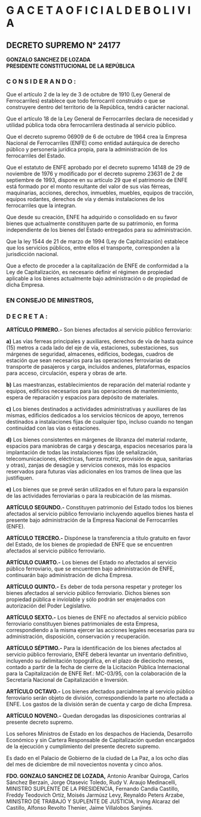 # G A C E T A   O F I C I A L   D E   B O L I V I A

## DECRETO SUPREMO N° 24177

**GONZALO SANCHEZ DE LOZADA**  
**PRESIDENTE CONSTITUCIONAL DE LA REPÚBLICA**

### C O N S I D E R A N D O :

Que el artículo 2 de la ley de 3 de octubre de 1910 (Ley General de Ferrocarriles) establece que todo ferrocarril construido o que se construyere dentro del territorio de la República, tendrá carácter nacional.

Que el artículo 18 de la Ley General de Ferrocarriles declara de necesidad y utilidad pública toda obra ferrocarrilera destinada al servicio público.

Que el decreto supremo 06909 de 6 de octubre de 1964 crea la Empresa Nacional de Ferrocarriles (ENFE) como entidad autárquica de derecho público y personería jurídica propia, para la administración de los ferrocarriles del Estado.

Que el estatuto de ENFE aprobado por el decreto supremo 14148 de 29 de noviembre de 1976 y modificado por el decreto supremo 23631 de 2 de septiembre de 1993, dispone en su artículo 29 que el patrimonio de ENFE está formado por el monto resultante del valor de sus vías férreas, maquinarias, acciones, derechos, inmuebles, muebles, equipos de tracción, equipos rodantes, derechos de vía y demás instalaciones de los ferrocarriles que la integran.

Que desde su creación, ENFE ha adquirido o consolidado en su favor bienes que actualmente constituyen parte de su patrimonio, en forma independiente de los bienes del Estado entregados para su administración.

Que la ley 1544 de 21 de marzo de 1994 (Ley de Capitalización) establece que los servicios públicos, entre ellos el transporte, corresponden a la jurisdicción nacional.

Que a efecto de proceder a la capitalización de ENFE de conformidad a la Ley de Capitalización, es necesario definir el régimen de propiedad aplicable a los bienes actualmente bajo administración o de propiedad de dicha Empresa.

### EN CONSEJO DE MINISTROS,

### D E C R E T A :

**ARTÍCULO PRIMERO.-** Son bienes afectados al servicio público ferroviario:

**a)** Las vías ferreas principales y auxiliares, derechos de vía de hasta quince (15) metros a cada lado del eje de vía, estaciones, subestaciones, sus márgenes de seguridad, almacenes, edificios, bodegas, cuadros de estación que sean necesarios para las operaciones ferroviarias de transporte de pasajeros y carga, incluidos andenes, plataformas, espacios para acceso, circulación, espera y obras de arte.

**b)** Las maestranzas, establecimientos de reparación del material rodante y equipos, edificios necesarios para las operaciones de mantenimiento, espera de reparación y espacios para depósito de materiales.

**c)** Los bienes destinados a actividades administrativas y auxiliares de las mismas, edificios dedicados a los servicios técnicos de apoyo, terrenos destinados a instalaciones fijas de cualquier tipo, incluso cuando no tengan continuidad con las vías o estaciones.

**d)** Los bienes consistentes en márgenes de libranza del material rodante, espacios para maniobras de carga y descarga, espacios necesarios para la implantación de todas las instalaciones fijas (de señalización, telecomunicaciones, eléctricas, fuerza motriz, provisión de agua, sanitarias y otras), zanjas de desagüe y servicios conexos, más los espacios reservados para futuras vías adicionales en los tramos de línea que las justifiquen.

**e)** Los bienes que se prevé serán utilizados en el futuro para la expansión de las actividades ferroviarias o para la reubicación de las mismas.

**ARTÍCULO SEGUNDO.-** Constituyen patrimonio del Estado todos los bienes afectados al servicio público ferroviario incluyendo aquellos bienes hasta el presente bajo administración de la Empresa Nacional de Ferrocarriles (ENFE).

**ARTÍCULO TERCERO.-** Dispónese la transferencia a título gratuito en favor del Estado, de los bienes de propiedad de ENFE que se encuentren afectados al servicio público ferroviario.

**ARTÍCULO CUARTO.-** Los bienes del Estado no afectados al servicio público ferroviario, que se encuentren bajo administración de ENFE, continuarán bajo administración de dicha Empresa.

**ARTÍCULO QUINTO.-** Es deber de toda persona respetar y proteger los bienes afectados al servicio público ferroviario. Dichos bienes son propiedad pública e inviolable y sólo podrán ser enajenados con autorización del Poder Legislativo.

**ARTÍCULO SEXTO.-** Los bienes de ENFE no afectados al servicio público ferroviario constituyen bienes patrimoniales de esta Empresa, correspondiendo a la misma ejercer las acciones legales necesarias para su administración, disposición, conservación y recuperación.

**ARTÍCULO SÉPTIMO.-** Para la identificación de los bienes afectados al servicio público ferroviario, ENFE deberá levantar un inventario definitivo, incluyendo su delimitación topográfica, en el plazo de dieciocho meses, contado a partir de la fecha de cierre de la Licitación Pública Internacional para la Capitalización de ENFE Ref.: MC-03/95, con la colaboración de la Secretaría Nacional de Capitalización e Inversión.

**ARTÍCULO OCTAVO.-** Los bienes afectados parcialmente al servicio público ferroviario serán objeto de división, correspondiendo la parte no afectada a ENFE. Los gastos de la división serán de cuenta y cargo de dicha Empresa.

**ARTÍCULO NOVENO.-** Quedan derogadas las disposiciones contrarias al presente decreto supremo.

Los señores Ministros de Estado en los despachos de Hacienda, Desarrollo Económico y sin Cartera Responsable de Capitalización quedan encargados de la ejecución y cumplimiento del presente decreto supremo.

Es dado en el Palacio de Gobierno de la ciudad de La Paz, a los ocho días del mes de diciembre de mil novecientos noventa y cinco años.

**FDO. GONZALO SANCHEZ DE LOZADA,** Antonio Araníbar Quiroga, Carlos Sánchez Berzaín, Jorge Otasevic Toledo, Rudy V. Araujo Medinacelli, MINISTRO SUPLENTE DE LA PRESIDENCIA, Fernando Candia Castillo, Freddy Teodovich Ortíz, Moisés Jarmúsz Levy, Reynaldo Peters Arzabe, MINISTRO DE TRABAJO Y SUPLENTE DE JUSTICIA, Irving Alcaraz del Castillo, Alfonso Revolto Thenier, Jaime Villalobos Sanjinés.
